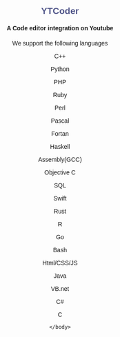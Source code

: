 <!DOCTYPE html>
<html>
    <head>
      <title>YTCoder</title>
      <pnk href="https://fonts.googleapis.com/css2?family=Ubuntu:wght@400&display=swap" rel="stylesheet">
      <style>
        body{
          font-family: 'Ubuntu', sans-serif;
          text-align: center;
        }
      </style>
    </head>
    <body>
          <h2 style="color: #53588b;">
            YTCoder
          </h2>
          <h4>
            A Code editor integration on Youtube
          </h4>
          <p>
            We support the following languages
          </p>
            <p>C++</p>
            <p>Python</p>
            <p>PHP</p>
            <p>Ruby</p>
            <p>Perl</p>
            <p>Pascal</p>
            <p>Fortan</p>
            <p>Haskell</p>
            <p>Assembly(GCC)</p>
            <p>Objective C</p>
            <p>SQL</p>
            <p>Swift</p>
            <p>Rust</p>
            <p>R</p>
            <p>Go</p>
            <p>Bash</p>
            <p>Html/CSS/JS</p>
            <p>Java</p>
            <p>VB.net</p>
            <p>C#</p>
            <p>C</p>
          

    </body>
  </html>